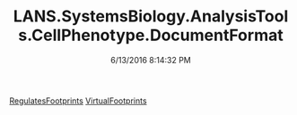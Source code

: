 ﻿---
title: LANS.SystemsBiology.AnalysisTools.CellPhenotype.DocumentFormat
date: 6/13/2016 8:14:32 PM
---

[RegulatesFootprints](T-LANS.SystemsBiology.AnalysisTools.CellPhenotype.DocumentFormat.RegulatesFootprints.html)
[VirtualFootprints](T-LANS.SystemsBiology.AnalysisTools.CellPhenotype.DocumentFormat.VirtualFootprints.html)
